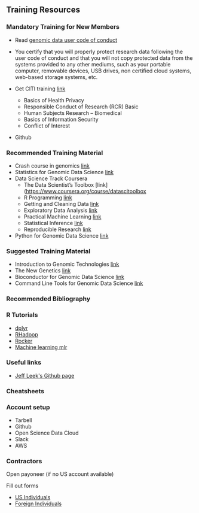 Training Resources
-----------------

### Mandatory Training for New Members

- Read [genomic data user code of conduct](http://gds.nih.gov/pdf/Genomic_Data_User_Code_of_Conduct.pdf)

- You certify that you will properly protect research data following the user code of conduct and that you will not copy protected data from the systems provided to any other mediums, such as your portable computer, removable devices, USB drives, non certified cloud systems, web-based storage systems, etc.

- Get CITI training [link](https://www.citiprogram.org)
	- Basics of Health Privacy
	- Responsible Conduct of Research (RCR) Basic
	- Human Subjects Research – Biomedical
	- Basics of Information Security
	- Conflict of Interest

- Github

### Recommended Training Material

- Crash course in genomics [link](http://web.stanford.edu/class/stats366/exs/CrashCourseBiology.html)
- Statistics for Genomic Data Science [link](https://www.coursera.org/course/genstats)
- Data Science Track Coursera 
	- The Data Scientist’s Toolbox [link](https://www.coursera.org/course/datascitoolbox
	- R Programming [link](https://www.coursera.org/course/rprog)
	- Getting and Cleaning Data [link](https://www.coursera.org/course/getdata)
	- Exploratory Data Analysis [link](https://www.coursera.org/course/exdata)
	- Practical Machine Learning [link](https://www.coursera.org/course/predmachlearn)
	- Statistical Inference [link](https://www.coursera.org/course/statinference)
	- Reproducible Research [link](https://www.coursera.org/course/repdata)
- Python for Genomic Data Science [link](https://www.coursera.org/course/genpython)


### Suggested Training Material

- Introduction to Genomic Technologies [link](https://www.coursera.org/course/genintro)
- The New Genetics [link](http://publications.nigms.nih.gov/thenewgenetics/index.html)
- Bioconductor for Genomic Data Science [link](https://www.coursera.org/course/genbioconductor)
- Command Line Tools for Genomic Data Science [link](https://www.coursera.org/course/gencommand)


### Recommended Bibliography


### R Tutorials
- [dplyr](https://cran.rstudio.com/web/packages/dplyr/vignettes/introduction.html)
- [RHadoop](https://github.com/andrie/RHadoop-tutorial/)
- [Rocker](http://dirk.eddelbuettel.com/papers/useR2015_docker.pdf)
- [Machine learning mlr](http://mlr-org.github.io/mlr-tutorial/release/html/)

### Useful links

- [Jeff Leek's Github page](https://github.com/jtleek)

### Cheatsheets

### Account setup

- Tarbell
- Github
- Open Science Data Cloud
- Slack
- AWS

### Contractors


Open payoneer (if no US account available)

Fill out forms 

- [US Individuals](https://www.dropbox.com/sh/2h3xmmxkn2i1tvy/AAADYYRsHwtO8JPJ37_dHKUTa?dl=0)
- [Foreign Individuals](https://www.dropbox.com/sh/8eb5c21kc8ezlbn/AACe7caz-p0vbhBplzA2I4PCa?dl=0)

